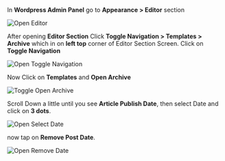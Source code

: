 <!-- # How to remove article publish date in blog page -->

In **Wordpress Admin Panel** go to **Appearance > Editor** section

![Open Editor](/img/tutorial/radp1OpenEditor.png)

After opening **Editor Section** Click **Toggle Navigation > Templates > Archive** which in on **left top** corner of Editor Section Screen.
Click on **Toggle Navigation** 

![Open Toggle Navigation](/img/tutorial/radp2toggleNavigation.png)

Now Click on **Templates** and **Open Archive**

![Toggle Open Archive](/img/tutorial/radp3openArchive.png)

Scroll Down a little until you see **Article Publish Date**, then select Date and click on **3 dots**.

![Open Select Date](/img/tutorial/radp4selectDate.png)

now tap on **Remove Post Date**.

![Open Remove Date](/img/tutorial/radp5removeDate.png)